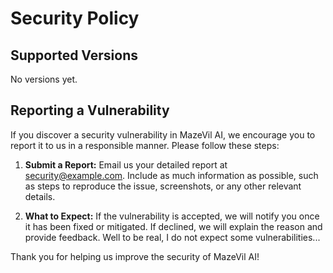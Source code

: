 # Security Policy

## Supported Versions

No versions yet.

## Reporting a Vulnerability

If you discover a security vulnerability in MazeVil AI, we encourage you to report it to us in a responsible manner. Please follow these steps:

1. **Submit a Report:** Email us your detailed report at [security@example.com](mailto:security@example.com). Include as much information as possible, such as steps to reproduce the issue, screenshots, or any other relevant details.

2. **What to Expect:** If the vulnerability is accepted, we will notify you once it has been fixed or mitigated. If declined, we will explain the reason and provide feedback. Well to be real, I do not expect some vulnerabilities...

Thank you for helping us improve the security of MazeVil AI!
